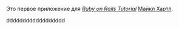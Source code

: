 Это первое приложение для
[*Ruby on Rails Tutorial*](http://railstutorial.org/)
 [Майкл Хартл](http://michaelhartl.com/).

 dddddddddddddddddd